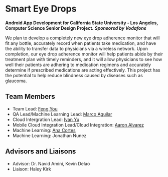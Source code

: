 # Smart Eye Drops
**Android App Development for California State University - Los Angeles, Computer Science Senior Design Project.**
***Sponsored by Vodafone***

We plan to develop a completely new eye drop adherence monitor that will fit any bottle, accurately record when patients take medication, and have the ability to transfer data to physicians via a wireless network. Upon completion, our eye drop adherence monitor will help patients abide by their treatment plan with timely reminders, and it will allow physicians to see how well their patients are adhering to medication regimens and accurately determine if prescribed medications are acting effectively. This project has the potential to help reduce blindness caused by diseases such as glaucoma. 

## Team Members
- Team Lead: [Feng You](https://www.linkedin.com/in/feng-you-155477ba/)
- QA Lead/Machine Learning Lead: [Marco Aguilar](https://www.linkedin.com/in/marco-aguilar-77422876/)
- Cloud Intergration Lead: [Ivan Yu](https://www.linkedin.com/in/ivan-yu-bb9215149/)
- Mobile Cloud Integration Lead/Cloud Integration: [Aaron Alvarez](https://www.linkedin.com/in/alvarezaaronai/)
- Machine Learning: [Ana Cortes](https://www.linkedin.com/in/ana-cortes-10200867/)
- Machine Learning: Jonathan Nunez


## Advisors and Liaisons
- Advisor: Dr. Navid Amini, Kevin Delao
- Liaison: Haley Kirk
